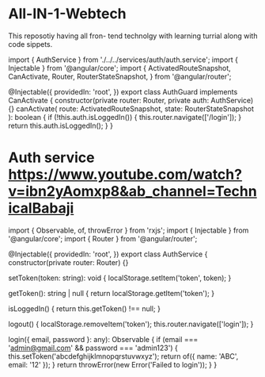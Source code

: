 # All-IN-1-Webtech
This reposotiy having all fron- tend technolgy with learning turrial along  with code sippets.


import { AuthService } from './../../services/auth/auth.service';
import { Injectable } from '@angular/core';
import {
  ActivatedRouteSnapshot,
  CanActivate,
  Router,
  RouterStateSnapshot,
} from '@angular/router';

@Injectable({
  providedIn: 'root',
})
export class AuthGuard implements CanActivate {
  constructor(private router: Router, private auth: AuthService) {}
  canActivate(
    route: ActivatedRouteSnapshot,
    state: RouterStateSnapshot
  ): boolean {
    if (!this.auth.isLoggedIn()) {
      this.router.navigate(['/login']);
    }
    return this.auth.isLoggedIn();
  }
}

# Auth service  https://www.youtube.com/watch?v=ibn2yAomxp8&ab_channel=TechnicalBabaji
import { Observable, of, throwError } from 'rxjs';
import { Injectable } from '@angular/core';
import { Router } from '@angular/router';

@Injectable({
  providedIn: 'root',
})
export class AuthService {
  constructor(private router: Router) {}

  setToken(token: string): void {
    localStorage.setItem('token', token);
  }

  getToken(): string | null {
    return localStorage.getItem('token');
  }

  isLoggedIn() {
    return this.getToken() !== null;
  }

  logout() {
    localStorage.removeItem('token');
    this.router.navigate(['login']);
  }

  login({ email, password }: any): Observable<any> {
    if (email === 'admin@gmail.com' && password === 'admin123') {
      this.setToken('abcdefghijklmnopqrstuvwxyz');
      return of({ name: 'ABC', email: '12' });
    }
    return throwError(new Error('Failed to login'));
  }
}
